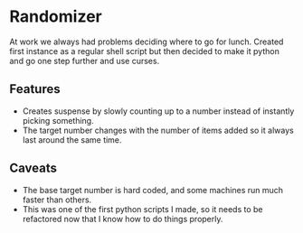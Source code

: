 # Randomizer

At work we always had problems deciding where to go for lunch.  Created first instance as a regular shell script but then decided to make it python and go one step further and use curses.

## Features

* Creates suspense by slowly counting up to a number instead of instantly picking something.
* The target number changes with the number of items added so it always last around the same time.

## Caveats

* The base target number is hard coded, and some machines run much faster than others.
* This was one of the first python scripts I made, so it needs to be refactored now that I know how to do things properly.